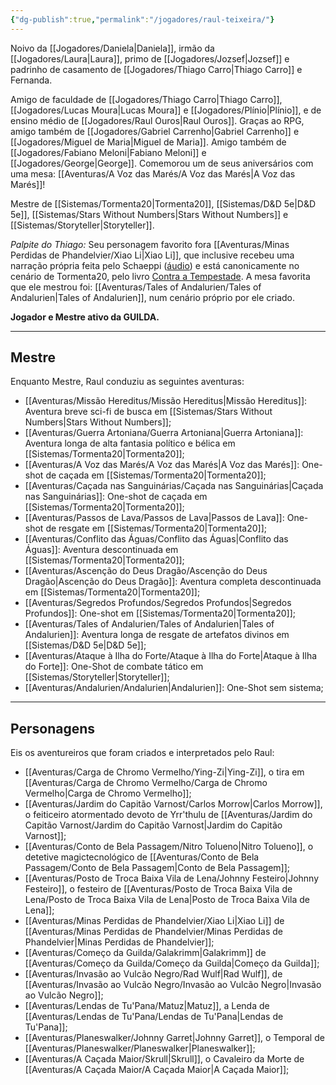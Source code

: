 ```yaml
---
{"dg-publish":true,"permalink":"/jogadores/raul-teixeira/"}
---
```


Noivo da [[Jogadores/Daniela\|Daniela]], irmão da [[Jogadores/Laura\|Laura]], primo de [[Jogadores/Jozsef\|Jozsef]] e padrinho de casamento de [[Jogadores/Thiago Carro\|Thiago Carro]] e Fernanda.

Amigo de faculdade de [[Jogadores/Thiago Carro\|Thiago Carro]], [[Jogadores/Lucas Moura\|Lucas Moura]] e [[Jogadores/Plínio\|Plínio]], e de ensino médio de [[Jogadores/Raul Ouros\|Raul Ouros]].
Graças ao RPG, amigo também de [[Jogadores/Gabriel Carrenho\|Gabriel Carrenho]] e [[Jogadores/Miguel de Maria\|Miguel de Maria]].
Amigo também de [[Jogadores/Fabiano Meloni\|Fabiano Meloni]] e [[Jogadores/George\|George]].
Comemorou um de seus aniversários com uma mesa: [[Aventuras/A Voz das Marés/A Voz das Marés\|A Voz das Marés]]!

Mestre de [[Sistemas/Tormenta20\|Tormenta20]], [[Sistemas/D&D 5e\|D&D 5e]], [[Sistemas/Stars Without Numbers\|Stars Without Numbers]] e [[Sistemas/Storyteller\|Storyteller]].

*Palpite do Thiago:* Seu personagem favorito fora [[Aventuras/Minas Perdidas de Phandelvier/Xiao Li\|Xiao Li]], que inclusive recebeu uma narração própria feita pelo Schaeppi ([áudio](https://drive.google.com/file/d/1FjmLCcTHwXyPyMaUy-qTsLRTikviWwPv/view?usp=drivesdk)) e está canonicamente no cenário de Tormenta20, pelo livro [Contra a Tempestade](https://jamboeditora.com.br/produto/contra-a-tempestade/). A mesa favorita que ele mestrou foi: [[Aventuras/Tales of Andalurien/Tales of Andalurien\|Tales of Andalurien]], num cenário próprio por ele criado.

**Jogador e Mestre ativo da GUILDA.**

---
## Mestre
Enquanto Mestre, Raul conduziu as seguintes aventuras:
- [[Aventuras/Missão Hereditus/Missão Hereditus\|Missão Hereditus]]: Aventura breve sci-fi de busca em [[Sistemas/Stars Without Numbers\|Stars Without Numbers]];
- [[Aventuras/Guerra Artoniana/Guerra Artoniana\|Guerra Artoniana]]: Aventura longa de alta fantasia político e bélica em [[Sistemas/Tormenta20\|Tormenta20]]; 
- [[Aventuras/A Voz das Marés/A Voz das Marés\|A Voz das Marés]]: One-shot de caçada em [[Sistemas/Tormenta20\|Tormenta20]]; 
- [[Aventuras/Caçada nas Sanguinárias/Caçada nas Sanguinárias\|Caçada nas Sanguinárias]]: One-shot de caçada em [[Sistemas/Tormenta20\|Tormenta20]];
- [[Aventuras/Passos de Lava/Passos de Lava\|Passos de Lava]]: One-shot de resgate em [[Sistemas/Tormenta20\|Tormenta20]];
- [[Aventuras/Conflito das Águas/Conflito das Águas\|Conflito das Águas]]: Aventura descontinuada em [[Sistemas/Tormenta20\|Tormenta20]];
- [[Aventuras/Ascenção do Deus Dragão/Ascenção do Deus Dragão\|Ascenção do Deus Dragão]]: Aventura completa descontinuada em [[Sistemas/Tormenta20\|Tormenta20]];
- [[Aventuras/Segredos Profundos/Segredos Profundos\|Segredos Profundos]]: One-shot em [[Sistemas/Tormenta20\|Tormenta20]];
- [[Aventuras/Tales of Andalurien/Tales of Andalurien\|Tales of Andalurien]]: Aventura longa de resgate de artefatos divinos em [[Sistemas/D&D 5e\|D&D 5e]];
- [[Aventuras/Ataque à Ilha do Forte/Ataque à Ilha do Forte\|Ataque à Ilha do Forte]]: One-Shot de combate tático em [[Sistemas/Storyteller\|Storyteller]];
- [[Aventuras/Andalurien/Andalurien\|Andalurien]]: One-Shot sem sistema;
---
## Personagens
Eis os aventureiros que foram criados e interpretados pelo Raul:
- [[Aventuras/Carga de Chromo Vermelho/Ying-Zi\|Ying-Zi]], o tira em [[Aventuras/Carga de Chromo Vermelho/Carga de Chromo Vermelho\|Carga de Chromo Vermelho]];
- [[Aventuras/Jardim do Capitão Varnost/Carlos Morrow\|Carlos Morrow]], o feiticeiro atormentado devoto de Yrr'thulu de [[Aventuras/Jardim do Capitão Varnost/Jardim do Capitão Varnost\|Jardim do Capitão Varnost]];
- [[Aventuras/Conto de Bela Passagem/Nitro Tolueno\|Nitro Tolueno]], o detetive magictecnológico de [[Aventuras/Conto de Bela Passagem/Conto de Bela Passagem\|Conto de Bela Passagem]];
- [[Aventuras/Posto de Troca Baixa Vila de Lena/Johnny Festeiro\|Johnny Festeiro]], o festeiro de [[Aventuras/Posto de Troca Baixa Vila de Lena/Posto de Troca Baixa Vila de Lena\|Posto de Troca Baixa Vila de Lena]];
- [[Aventuras/Minas Perdidas de Phandelvier/Xiao Li\|Xiao Li]] de [[Aventuras/Minas Perdidas de Phandelvier/Minas Perdidas de Phandelvier\|Minas Perdidas de Phandelvier]];
- [[Aventuras/Começo da Guilda/Galakrimm\|Galakrimm]] de [[Aventuras/Começo da Guilda/Começo da Guilda\|Começo da Guilda]];
- [[Aventuras/Invasão ao Vulcão Negro/Rad Wulf\|Rad Wulf]], de [[Aventuras/Invasão ao Vulcão Negro/Invasão ao Vulcão Negro\|Invasão ao Vulcão Negro]];
- [[Aventuras/Lendas de Tu'Pana/Matuz\|Matuz]], a Lenda de [[Aventuras/Lendas de Tu'Pana/Lendas de Tu'Pana\|Lendas de Tu'Pana]];
- [[Aventuras/Planeswalker/Johnny Garret\|Johnny Garret]], o Temporal de [[Aventuras/Planeswalker/Planeswalker\|Planeswalker]];
- [[Aventuras/A Caçada Maior/Skrull\|Skrull]], o Cavaleiro da Morte de [[Aventuras/A Caçada Maior/A Caçada Maior\|A Caçada Maior]];